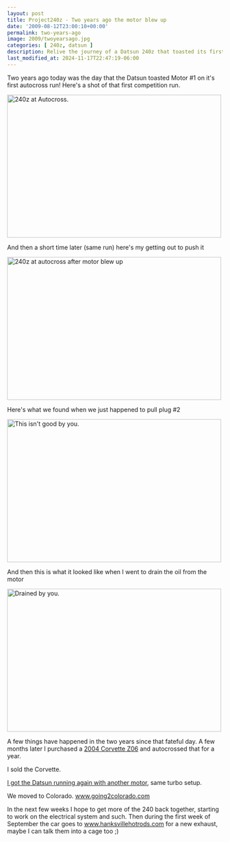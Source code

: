 ```yaml
---
layout: post
title: Project240z - Two years ago the motor blew up
date: '2009-08-12T23:00:10+00:00'
permalink: two-years-ago
image: 2009/twoyearsago.jpg
categories: [ 240z, datsun ]
description: Relive the journey of a Datsun 240z that toasted its first motor in autocross, its revival, and the ongoing journey in car restoration.
last_modified_at: 2024-11-17T22:47:19-06:00
---
```


Two years ago today was the day that the Datsun toasted Motor #1 on it's first autocross run! Here's a shot of that first competition run.

<img title="" alt="240z at Autocross." src="https://farm2.static.flickr.com/1046/1099890831_dece40264a.jpg" width="500" height="333" />

And then a short time later (same run) here's my getting out to push it

<img title="" alt="240z at autocross after motor blew up" src="https://farm2.static.flickr.com/1095/1100954876_fabcf871a6.jpg" width="500" height="333" />

Here's what we found when we just happened to pull plug #2

<img title="" alt="This isn&#39;t good by you." src="https://farm2.static.flickr.com/1408/1099448933_14d8ebae20.jpg" width="500" height="333" />

And then this is what it looked like when I went to drain the oil from the motor

<img title="" alt="Drained by you." src="https://farm2.static.flickr.com/1107/1121489208_b95723354c.jpg" width="500" height="333" />


A few things have happened in the two years since that fateful day. A few months later I purchased a <a href="https://www.corvettez06.org" >2004 Corvette Z06</a> and autocrossed that for a year.

I sold the Corvette.

[I got the Datsun running again with another motor](/packing-the-garage-driving-the-car), same turbo setup. 

We moved to Colorado. <a href="https://www.going2colorado.com">www.going2colorado.com</a>

In the next few weeks I hope to get more of the 240 back together, starting to work on the electrical system and such. Then during the first week of September the car goes to www.hanksvillehotrods.com for a new exhaust, maybe I can talk them into a cage too ;)




